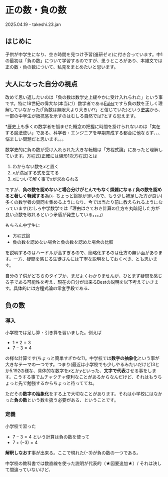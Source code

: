 <script type="text/javascript" async src="https://cdnjs.cloudflare.com/ajax/libs/mathjax/3.2.2/es5/tex-mml-chtml.min.js">
</script>
<script type="text/x-mathjax-config">
 MathJax.Hub.Config({
 tex2jax: {
 inlineMath: [['$', '$'] ],
 displayMath: [ ['$$','$$'], ["\\[","\\]"] ]
 }
 });
</script>


# 正の数・負の数

2025.04.19 - takeshi.23.jan

## はじめに

子供が中学生になり、空き時間を見つけ予習(進研ゼミ)に付き合っています。中1の最初は「負の数」について学習するのですが、思うところがあり、本雑文では正の数・負の数について、私見をまとめたいと思います。




## 大人になった自分の視点

改めて思い返したいのは「負の数は数学史上緩やかに受け入れられた」という事です。特に18世紀の偉大な(本当に!）数学者である[Euler](https://ja.wikipedia.org/wiki/%E3%83%AC%E3%82%AA%E3%83%B3%E3%83%8F%E3%83%AB%E3%83%88%E3%83%BB%E3%82%AA%E3%82%A4%E3%83%A9%E3%83%BC)ですら負の数を正しく理解していなかった(「負数は無限大より大きい!?」と信じていた)という[史実](https://ja.wikipedia.org/wiki/%E6%AD%A3%E3%81%AE%E6%95%B0%E3%81%A8%E8%B2%A0%E3%81%AE%E6%95%B0#%E8%B2%A0%E3%81%AE%E6%95%B0%E3%81%AE%E8%B5%B7%E6%BA%90)から、一部の中学生が抵抗感を示すのはむしろ自然では?とすら思えます。


*歴史上も多くの数学者を悩ませた概念の把握に時間を掛けられないのは「実在する魔法使い」である、科学者・エンジニアを早期育成する都合に他ならず、、、悩ましい問題だと思います。。。


数学史的に負の数が受け入れられた大きな転機は「方程式論」にあったと理解しています。方程式(正確には線形1次方程式)とは

1. わからない数を$x$と置く
2. $x$が満足する式を立てる
3. $x$について解く事で$x$が求められる

ですが、**負の数を認めないと場合分けがとんでもなく煩雑になる / 負の数を認めると著しく軽減する**為(← ちょっと論拠が薄いので、もう少し補足した方が良い)多くの数学者の賛同を集めるようになり、今では当たり前に教えられるようになっています(むしろ中学数学では「理由はさておき計算の仕方を丸暗記した方が良い点数を取れるという矛盾が発生している。。。」)

もちろん中学生に

- 方程式論
- 負の数を認めない場合と負の数を認めた場合の比較

を説明するのはハードルが高すぎるので、簡略化するのは仕方の無い面があります。一方、疑問を感じる生徒さんには丁寧な説明をしておくべき、とも思います。

自分の子供がどちらのタイプか、まだよくわかりませんが、ひとまず疑問を感じる子である可能性を考え、現在の自分が出来るBestの説明を以下考えていきます。具体的には方程式論の常套手段である、


## 負の数

### 導入

小学校では足し算・引き算を習いました。例えば

- $1 + 2 = 3$
- $7 - 3 = 4$

の様な計算です(ちょっと簡単すぎかな?)。中学校では**数字の抽象化**という事が大きなテーマの一つです。つまり(最近は小学校でも少しやるみたいだけど)$3$とか$5.192$の様な、具体的な数字を$x$とか$y$といった、**文字で代表**させる事をします。こうする事でムチャクチャ便利なことがあるからなんだけど、それはもうちょっと先で勉強するからちょっと待っててね。

ただその**数字の抽象化**をする上で大切なことがあります。それは小学校にはなかった**負の数**という数を扱う必要がある、ということです。


### 定義

小学校で習った
- $7 - 3 = 4$
という計算は負の数を使って
- $7 + (-3) = 4$

**解釈しなおす**事が出来る。ここで現れた$(-3)$が負の数の一つである。

中学校の教科書では数直線を使った説明が代表的（★図要追加★）/ それは決して間違っていないけど、